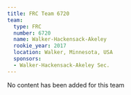 ```yaml
---
title: FRC Team 6720
team:
  type: FRC
  number: 6720
  name: Walker-Hackensack-Akeley
  rookie_year: 2017
  location: Walker, Minnesota, USA
  sponsors:
  - Walker-Hackensack-Akeley Sec.
---
```


No content has been added for this team